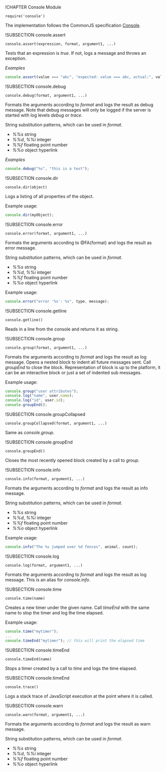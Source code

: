 !CHAPTER Console Module

`require('console')`

The implementation follows the CommonJS specification
[Console](http://wiki.commonjs.org/wiki/Console).

!SUBSECTION console.assert

`console.assert(expression, format, argument1, ...)`

Tests that an expression is *true*. If not, logs a message and throws
an exception.

*Examples*

```js
console.assert(value === "abc", "expected: value === abc, actual:", value);
```

!SUBSECTION console.debug

`console.debug(format, argument1, ...)`

Formats the arguments according to *format* and logs the result as
debug message. Note that debug messages will only be logged if the
server is started with log levels *debug* or *trace*.

String substitution patterns, which can be used in *format*.

* *%%s* string
* *%%d*, *%%i* integer
* *%%f* floating point number
* *%%o* object hyperlink

*Examples*

```js
console.debug("%s", "this is a test");
```

!SUBSECTION console.dir

`console.dir(object)`

Logs a listing of all properties of the object.

Example usage:
```js
console.dir(myObject);
```

!SUBSECTION console.error

`console.error(format, argument1, ...)`

Formats the arguments according to @FA{format} and logs the result as
error message.

String substitution patterns, which can be used in *format*.

* *%%s* string
* *%%d*, *%%i* integer
* *%%f* floating point number
* *%%o* object hyperlink

Example usage:
```js
console.error("error '%s': %s", type, message);
```
!SUBSECTION console.getline

`console.getline()`

Reads in a line from the console and returns it as string.

!SUBSECTION console.group

`console.group(format, argument1, ...)`

Formats the arguments according to *format* and logs the result as
log message. Opens a nested block to indent all future messages
sent. Call *groupEnd* to close the block. Representation of block
is up to the platform, it can be an interactive block or just a set of
indented sub messages.

Example usage:

```js
console.group("user attributes");
console.log("name", user.name);
console.log("id", user.id);
console.groupEnd();
```

!SUBSECTION console.groupCollapsed

`console.groupCollapsed(format, argument1, ...)`

Same as *console.group*.

!SUBSECTION console.groupEnd

`console.groupEnd()`

Closes the most recently opened block created by a call to *group*.

!SUBSECTION console.info

`console.info(format, argument1, ...)`

Formats the arguments according to *format* and logs the result as
info message.

String substitution patterns, which can be used in *format*.

* *%%s* string
* *%%d*, *%%i* integer
* *%%f* floating point number
* *%%o* object hyperlink

Example usage:
```js
console.info("The %s jumped over %d fences", animal, count);
```
!SUBSECTION console.log

`console.log(format, argument1, ...)`

Formats the arguments according to *format* and logs the result as
log message. This is an alias for *console.info*.

!SUBSECTION console.time

`console.time(name)`

Creates a new timer under the given name. Call *timeEnd* with the
same name to stop the timer and log the time elapsed.

Example usage:

```js
console.time("mytimer");
...
console.timeEnd("mytimer"); // this will print the elapsed time
```

!SUBSECTION console.timeEnd

`console.timeEnd(name)`

Stops a timer created by a call to *time* and logs the time elapsed. 

!SUBSECTION console.timeEnd

`console.trace()`

Logs a stack trace of JavaScript execution at the point where it is
called. 

!SUBSECTION console.warn

`console.warn(format, argument1, ...)`

Formats the arguments according to *format* and logs the result as
warn message.

String substitution patterns, which can be used in *format*.

* *%%s* string
* *%%d*, *%%i* integer
* *%%f* floating point number
* *%%o* object hyperlink